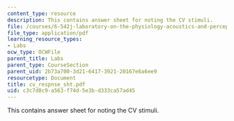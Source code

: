```yaml
---
content_type: resource
description: This contains answer sheet for noting the CV stimuli.
file: /courses/6-542j-laboratory-on-the-physiology-acoustics-and-perception-of-speech-fall-2005/c3c7d8c9a563f74d5e3bd333ca57ad45_cv_respnse_sht.pdf
file_type: application/pdf
learning_resource_types:
- Labs
ocw_type: OCWFile
parent_title: Labs
parent_type: CourseSection
parent_uid: 2b73a700-3d21-6417-3921-20167e6a6ee9
resourcetype: Document
title: cv_respnse_sht.pdf
uid: c3c7d8c9-a563-f74d-5e3b-d333ca57ad45
---
```

This contains answer sheet for noting the CV stimuli.

